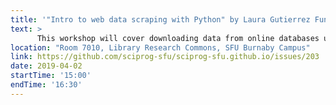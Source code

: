 ```yaml
---
title: '"Intro to web data scraping with Python" by Laura Gutierrez Funderburk'
text: >
      This workshop will cover downloading data from online databases using the requests Python library. Participants will also practice parsing obtained information in JSON and CSV format. Data will then be used for analysis and visualization.
location: "Room 7010, Library Research Commons, SFU Burnaby Campus"
link: https://github.com/sciprog-sfu/sciprog-sfu.github.io/issues/203
date: 2019-04-02
startTime: '15:00'
endTime: '16:30'
---
```

